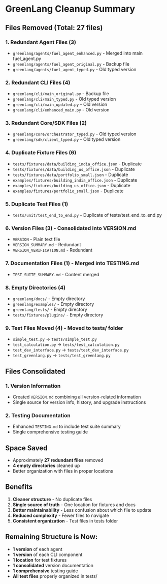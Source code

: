 # GreenLang Cleanup Summary

## Files Removed (Total: 27 files)

### 1. **Redundant Agent Files (3)**
- `greenlang/agents/fuel_agent_enhanced.py` - Merged into main fuel_agent.py
- `greenlang/agents/fuel_agent_original.py` - Backup file
- `greenlang/agents/fuel_agent_typed.py` - Old typed version

### 2. **Redundant CLI Files (4)**
- `greenlang/cli/main_original.py` - Backup file
- `greenlang/cli/main_typed.py` - Old typed version
- `greenlang/cli/main_updated.py` - Old version
- `greenlang/cli/enhanced_main.py` - Old version

### 3. **Redundant Core/SDK Files (2)**
- `greenlang/core/orchestrator_typed.py` - Old typed version
- `greenlang/sdk/client_typed.py` - Old typed version

### 4. **Duplicate Fixture Files (6)**
- `tests/fixtures/data/building_india_office.json` - Duplicate
- `tests/fixtures/data/building_us_office.json` - Duplicate
- `tests/fixtures/data/portfolio_small.json` - Duplicate
- `examples/fixtures/building_india_office.json` - Duplicate
- `examples/fixtures/building_us_office.json` - Duplicate
- `examples/fixtures/portfolio_small.json` - Duplicate

### 5. **Duplicate Test Files (1)**
- `tests/unit/test_end_to_end.py` - Duplicate of tests/test_end_to_end.py

### 6. **Version Files (3)** - Consolidated into VERSION.md
- `VERSION` - Plain text file
- `VERSION_SUMMARY.md` - Redundant
- `VERSION_VERIFICATION.md` - Redundant

### 7. **Documentation Files (1)** - Merged into TESTING.md
- `TEST_SUITE_SUMMARY.md` - Content merged

### 8. **Empty Directories (4)**
- `greenlang/docs/` - Empty directory
- `greenlang/examples/` - Empty directory
- `greenlang/tests/` - Empty directory
- `tests/fixtures/plugins/` - Empty directory

### 9. **Test Files Moved (4)** - Moved to tests/ folder
- `simple_test.py` → `tests/simple_test.py`
- `test_calculation.py` → `tests/test_calculation.py`
- `test_dev_interface.py` → `tests/test_dev_interface.py`
- `test_greenlang.py` → `tests/test_greenlang.py`

## Files Consolidated

### 1. **Version Information**
- Created `VERSION.md` combining all version-related information
- Single source for version info, history, and upgrade instructions

### 2. **Testing Documentation**
- Enhanced `TESTING.md` to include test suite summary
- Single comprehensive testing guide

## Space Saved
- Approximately **27 redundant files** removed
- **4 empty directories** cleaned up
- Better organization with files in proper locations

## Benefits
1. **Cleaner structure** - No duplicate files
2. **Single source of truth** - One location for fixtures and docs
3. **Better maintainability** - Less confusion about which file to update
4. **Reduced complexity** - Fewer files to navigate
5. **Consistent organization** - Test files in tests folder

## Remaining Structure is Now:
- **1 version** of each agent
- **1 version** of each CLI component
- **1 location** for test fixtures
- **1 consolidated** version documentation
- **1 comprehensive** testing guide
- **All test files** properly organized in tests/